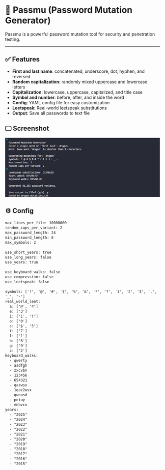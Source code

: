 # 🔐 Passmu (Password Mutation Generator)

Passmu is a powerful password mutation tool for security and penetration testing.

---

## ✅ Features

- **First and last name**: concatenated, underscore, dot, hyphen, and reversed
- **Random capitalization**: randomly mixed uppercase and lowercase letters
- **Capitalization**: lowercase, uppercase, capitalized, and title case
- **Symbol and number**: before, after, and inside the word
- **Config**: YAML config file for easy customization
- **Leetspeak**: Real-world leetspeak substitutions
- **Output**: Save all passwords to text file

## 🖵 Screenshot

![Passmu Terminal Screenshot](screenshot_2.png)

## ⚙️ Config

```
max_lines_per_file: 10000000
random_caps_per_variant: 2
max_password_length: 24
min_password_length: 8
max_symbols: 2

use_short_years: true
use_long_years: false
use_years: true

use_keyboard_walks: false
use_compression: false
use_leetspeak: false

symbols: ['!', '@', '#', '$', '%', '&', '*', '?', '1', '2', '3', '.', '_', '-']
real_world_leet:
  a: ['@', '4']
  e: ['3']
  i: ['1', '!']
  o: ['0']
  s: ['$', '5']
  t: ['7']
  l: ['1']
  b: ['8'] 
  g: ['9']
  z: ['2']
keyboard_walks:
  - qwerty
  - asdfgh
  - zxcvbn
  - 123456
  - 654321
  - qazwsx
  - 1qaz2wsx
  - qweasd
  - poiuy
  - mnbvcx
years: 
  - "2025"
  - "2024"
  - "2023"
  - "2022"
  - "2021"
  - "2020"
  - "2019"
  - "2018"
  - "2017"
  - "2016"
  - "2015"
```

